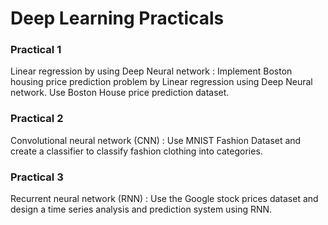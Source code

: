 # Deep Learning Practicals

### Practical 1 
Linear regression by using Deep Neural network : Implement Boston housing price prediction problem by Linear regression using Deep Neural network. Use Boston House price prediction dataset.

### Practical 2 
Convolutional neural network (CNN) : Use MNIST Fashion Dataset and create a classifier to classify fashion clothing into categories.

### Practical 3 
Recurrent neural network (RNN) : Use the Google stock prices dataset and design a time series analysis and prediction system using RNN.
